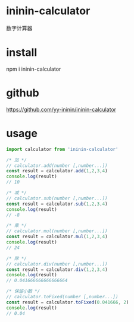 # ininin-calculator
数字计算器

# install
npm i ininin-calculator

# github
https://github.com/yy-ininin/ininin-calculator

# usage
```javascript
import calculator from 'ininin-calculator'

/* 加 */
// calculator.add(number [,number...])
const result = calculator.add(1,2,3,4)
console.log(result)
// 10

/* 减 */
// calculator.sub(number [,number...])
const result = calculator.sub(1,2,3,4)
console.log(result)
// -8

/* 乘 */
// calculator.mul(number [,number...])
const result = calculator.mul(1,2,3,4)
console.log(result)
// 24

/* 除 */
// calculator.div(number [,number...])
const result = calculator.div(1,2,3,4)
console.log(result)
// 0.041666666666666664

/* 保留小数 */
// calculator.toFixed(number [,number...])
const result = calculator.toFixed(0.041666, 2)
console.log(result)
// 0.04
```